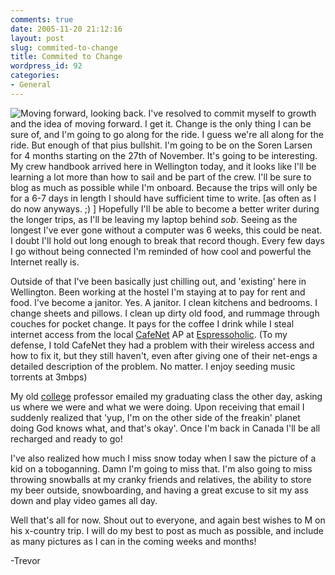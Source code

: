```yaml
---
comments: true
date: 2005-11-20 21:12:16
layout: post
slug: commited-to-change
title: Commited to Change
wordpress_id: 92
categories:
- General
---
```


![Moving forward, looking back.](http://www.isystech.net/images/car_mirror.jpg)
I've resolved to commit myself to growth and the idea of moving forward. 
I get it. 
Change is the only thing I can be sure of, and I'm going to go along for the ride. I guess we're all along for the ride. But enough of that pius bullshit. I'm going to be on the Soren Larsen for 4 months starting on the 27th of November. It's going to be interesting. My crew handbook arrived here in Wellington today, and it looks like I'll be learning a lot more than how to sail and be part of the crew. I'll be sure to blog as much as possible while I'm onboard. Because the trips will only be for a 6-7 days in length I should have sufficient time to write. [as often as I do now anyways. ;) ]
Hopefully I'll be able to become a better writer during the longer trips, as I'll be leaving my laptop behind *sob*. Seeing as the longest I've ever gone without a computer was 6 weeks, this could be neat. I doubt I'll hold out long enough to break that record though. Every few days I go without being connected I'm reminded of how cool and powerful the Internet really is. 

Outside of that I've been basically just chilling out, and 'existing' here in Wellington. Been working at the hostel I'm staying at to pay for rent and food. I've become a janitor. Yes. A janitor. I clean kitchens and bedrooms. I change sheets and pillows. I clean up dirty old food, and rummage through couches for pocket change. It pays for the coffee I drink while I steal internet access from the local [CafeNet](http://www.cafenet.co.nz) AP at [Espressoholic](http://www.wellingtonnz.com/RestaurantsAndShopping/Restaurants/Espressoholic/Espressoholic.htm).
(To my defense, I told CafeNet they had a problem with their wireless access and how to fix it, but they still haven't, even after giving one of their net-engs a detailed description of the problem. No matter. I enjoy seeding music torrents at 3mbps)

My old [college](http://www.sheridanc.on.ca) professor emailed my graduating class the other day, asking us where we were and what we were doing. Upon receiving that email I suddenly realized that 'yup, I'm on the other side of the freakin' planet doing God knows what, and that's okay'. Once I'm back in Canada I'll be all recharged and ready to go!

I've also realized how much I miss snow today when I saw the picture of a kid on a toboganning. 
Damn I'm going to miss that. 
I'm also going to miss throwing snowballs at my cranky friends and relatives, the ability to store my beer outside, snowboarding, and having a great excuse to sit my ass down and play video games all day.

Well that's all for now. Shout out to everyone, and again best wishes to M on his x-country trip. I will do my best to post as much as possible, and include as many pictures as I can in the coming weeks and months!

-Trevor







